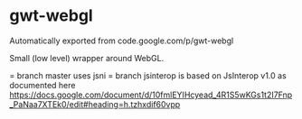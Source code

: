 # gwt-webgl
Automatically exported from code.google.com/p/gwt-webgl

Small (low level)  wrapper around WebGL. 

= branch master uses jsni 
= branch jsinterop is based on JsInterop v1.0 as documented here https://docs.google.com/document/d/10fmlEYIHcyead_4R1S5wKGs1t2I7Fnp_PaNaa7XTEk0/edit#heading=h.tzhxdif60vpp
